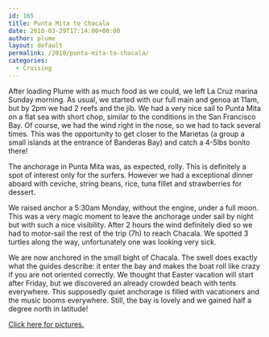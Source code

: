```yaml
---
id: 165
title: Punta Mita to Chacala
date: 2010-03-29T17:14:00+00:00
author: plume
layout: default
permalink: /2010/punta-mita-to-chacala/
categories:
  - Cruising
---
```

After loading Plume with as much food as we could, we left La Cruz marina Sunday
morning. As usual, we started with our full main and genoa at 11am, but by 2pm
we had 2 reefs and the jib. We had a very nice sail to Punta Mita on a flat sea
with short chop, similar to the conditions in the San Francisco Bay. Of course,
we had the wind right in the nose, so we had to tack several times. This was the
opportunity to get closer to the Marietas (a group a small islands at the
entrance of Banderas Bay) and catch a 4-5lbs bonito there!

The anchorage in Punta Mita was, as expected, rolly. This is definitely a spot
of interest only for the surfers. However we had a exceptional dinner aboard
with ceviche, string beans, rice, tuna fillet and strawberries for dessert.

We raised anchor a 5:30am Monday, without the engine, under a full moon. This
was a very magic moment to leave the anchorage under sail by night but with such
a nice visibility. After 2 hours the wind definitely died so we had to
motor-sail the rest of the trip (7h) to reach Chacala. We spotted 3 turtles
along the way, unfortunately one was looking very sick.

We are now anchored in the small bight of Chacala. The swell does exactly what
the guides describe: it enter the bay and makes the boat roll like crazy if you
are not oriented correctly. We thought that Easter vacation will start after
Friday, but we discovered an already crowded beach with tents everywhere. This
supposedly quiet anchorage is filled with vacationers and the music booms
everywhere. Still, the bay is lovely and we gained half a degree north in
latitude!

[Click here for pictures.](http://plume.flupes.org/gallery/?level=album&id=36)